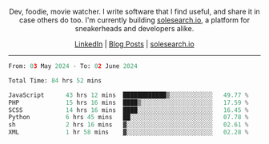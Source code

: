<p align="center">Dev, foodie, movie watcher. I write software that I find useful, and share it in case others do too. I'm currently building <a href="https://solesearch.io">solesearch.io</a>, a platform for sneakerheads and developers alike.</p>
<p align="center">
  <a href="https://www.linkedin.com/in/peter-rauscher">LinkedIn</a>
  |
  <a href="https://dev.to/peterrauscher">Blog Posts</a>
  |
  <a href="https://solesearch.io">solesearch.io</a>
</p>
<hr/>
<!--START_SECTION:waka-->

```python
From: 03 May 2024 - To: 02 June 2024

Total Time: 84 hrs 52 mins

JavaScript      43 hrs 12 mins  ████████████▒░░░░░░░░░░░░   49.77 %
PHP             15 hrs 16 mins  ████▒░░░░░░░░░░░░░░░░░░░░   17.59 %
SCSS            14 hrs 16 mins  ████░░░░░░░░░░░░░░░░░░░░░   16.45 %
Python          6 hrs 45 mins   ██░░░░░░░░░░░░░░░░░░░░░░░   07.78 %
sh              2 hrs 16 mins   ▓░░░░░░░░░░░░░░░░░░░░░░░░   02.61 %
XML             1 hr 58 mins    ▓░░░░░░░░░░░░░░░░░░░░░░░░   02.28 %
```

<!--END_SECTION:waka-->
